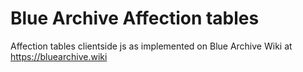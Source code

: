# Blue Archive Affection tables
Affection tables clientside js as implemented on Blue Archive Wiki at https://bluearchive.wiki
